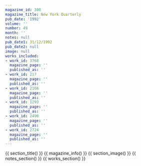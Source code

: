 ```yaml
---
magazine_id: 300
magazine_title: New York Quarterly
pub_date: '1992'
volume: ''
number: 49
month: ''
notes: null
pub_date1: 31/12/1992
pub_date2: null
image: null
works_included:
- work_id: 3768
  magazine_page: ''
  published_as: ''
- work_id: 217
  magazine_page: ''
  published_as: ''
- work_id: 2166
  magazine_page: ''
  published_as: ''
- work_id: 1293
  magazine_page: ''
  published_as: ''
- work_id: 2490
  magazine_page: ''
  published_as: ''
- work_id: 2724
  magazine_page: ''
  published_as: ''
---
```


{{ section_title() }}
{{ magazine_info() }}
{{ section_image() }}
{{ notes_section() }}
{{ works_section() }}
